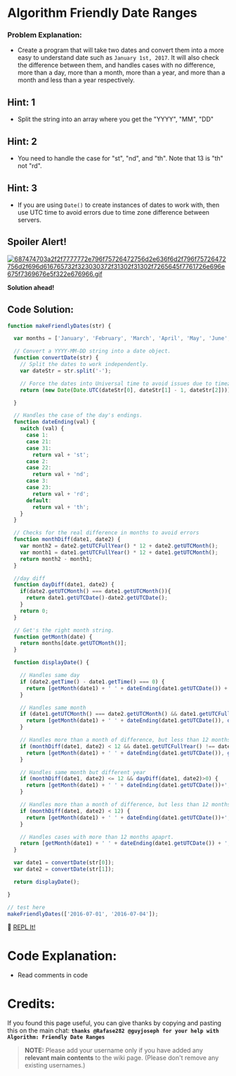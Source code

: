 # Algorithm Friendly Date Ranges

### Problem Explanation:
- Create a program that will take two dates and convert them into a more easy to understand date such as `January 1st, 2017`. It will also check the difference between them, and handles cases with no difference, more than a day, more than a month, more than a year, and more than a month and less than a year respectively.

## Hint: 1
- Split the string into an array where you get the "YYYY", "MM", "DD"

## Hint: 2
- You need to handle the case for "st", "nd", and "th". Note that 13 is "th" not "rd".

## Hint: 3
- If you are using `Date()` to create instances of dates to work with, then use UTC time to avoid errors due to time zone difference between servers.


## Spoiler Alert!
[![687474703a2f2f7777772e796f75726472756d2e636f6d2f796f75726472756d2f696d616765732f323030372f31302f31302f7265645f7761726e696e675f7369676e5f322e676966.gif](https://files.gitter.im/FreeCodeCamp/Wiki/nlOm/thumb/687474703a2f2f7777772e796f75726472756d2e636f6d2f796f75726472756d2f696d616765732f323030372f31302f31302f7265645f7761726e696e675f7369676e5f322e676966.gif)](https://files.gitter.im/FreeCodeCamp/Wiki/nlOm/687474703a2f2f7777772e796f75726472756d2e636f6d2f796f75726472756d2f696d616765732f323030372f31302f31302f7265645f7761726e696e675f7369676e5f322e676966.gif)

**Solution ahead!**

## Code Solution:

```js
function makeFriendlyDates(str) {

  var months = ['January', 'February', 'March', 'April', 'May', 'June', 'July', 'August', 'September', 'October', 'November', 'December'];

  // Convert a YYYY-MM-DD string into a date object.
  function convertDate(str) {
    // Split the dates to work independently.
    var dateStr = str.split('-');

    // Force the dates into Universal time to avoid issues due to timezones.
    return (new Date(Date.UTC(dateStr[0], dateStr[1] - 1, dateStr[2])));

  }

  // Handles the case of the day's endings.
  function dateEnding(val) {
    switch (val) {
      case 1:
      case 21:
      case 31:
        return val + 'st';
      case 2:
      case 22:
        return val + 'nd';
      case 3:
      case 23:
        return val + 'rd';
      default:
        return val + 'th';
    }
  }

  // Checks for the real difference in months to avoid errors
  function monthDiff(date1, date2) {
    var month2 = date2.getUTCFullYear() * 12 + date2.getUTCMonth();
    var month1 = date1.getUTCFullYear() * 12 + date1.getUTCMonth();
    return month2 - month1;
  }

  //day diff
  function dayDiff(date1, date2) {
    if(date2.getUTCMonth() === date1.getUTCMonth()){
      return date1.getUTCDate()-date2.getUTCDate();
    }
    return 0;
  }

  // Get's the right month string.
  function getMonth(date) {
    return months[date.getUTCMonth()];
  }

  function displayDate() {

    // Handles same day
    if (date2.getTime() - date1.getTime() === 0) {
      return [getMonth(date1) + ' ' + dateEnding(date1.getUTCDate()) + ', ' + date1.getUTCFullYear()];
    }

    // Handles same month
    if (date1.getUTCMonth() === date2.getUTCMonth() && date1.getUTCFullYear() === date2.getUTCFullYear()) {
      return [getMonth(date1) + ' ' + dateEnding(date1.getUTCDate()), dateEnding(date2.getUTCDate())];
    }

    // Handles more than a month of difference, but less than 12 months and different year
    if (monthDiff(date1, date2) < 12 && date1.getUTCFullYear() !== date2.getUTCFullYear() ) {
      return [getMonth(date1) + ' ' + dateEnding(date1.getUTCDate()), getMonth(date2) + ' ' + dateEnding(date2.getUTCDate())];
    }

    // Handles same month but different year
    if (monthDiff(date1, date2) <= 12 && dayDiff(date1, date2)>0) {
      return [getMonth(date1) + ' ' + dateEnding(date1.getUTCDate())+', '+date1.getUTCFullYear(), getMonth(date2) + ' ' + dateEnding(date2.getUTCDate())];
    }

    // Handles more than a month of difference, but less than 12 months and same year
    if (monthDiff(date1, date2) < 12) {
      return [getMonth(date1) + ' ' + dateEnding(date1.getUTCDate())+', '+date1.getUTCFullYear(), getMonth(date2) + ' ' + dateEnding(date2.getUTCDate())];
    }

    // Handles cases with more than 12 months apaprt.
    return [getMonth(date1) + ' ' + dateEnding(date1.getUTCDate()) + ', ' + date1.getUTCFullYear(), getMonth(date2) + ' ' + dateEnding(date2.getUTCDate()) + ', ' + date2.getUTCFullYear()];
  }

  var date1 = convertDate(str[0]);
  var date2 = convertDate(str[1]);

  return displayDate();

}

// test here
makeFriendlyDates(['2016-07-01', '2016-07-04']);
```
:rocket: [REPL It!](https://repl.it/CLos/0)

# Code Explanation:
- Read comments in code

# Credits:
If you found this page useful, you can give thanks by copying and pasting this on the main chat:  **`thanks @Rafase282 @guyjoseph for your help with Algorithm: Friendly Date Ranges`**

> **NOTE:** Please add your username only if you have added any **relevant main contents** to the wiki page. (Please don't remove any existing usernames.)
